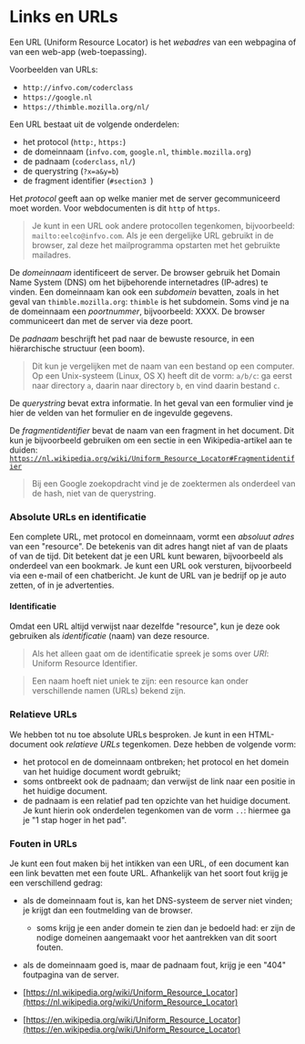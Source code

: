 # Links en URLs

Een URL (Uniform Resource Locator) is het *webadres* van een webpagina of van een web-app (web-toepassing).

Voorbeelden van URLs:

* `http://infvo.com/coderclass`
* `https://google.nl`
* `https://thimble.mozilla.org/nl/`

Een URL bestaat uit de volgende onderdelen:

* het protocol (`http:`, `https:`)
* de domeinnaam (`infvo.com`, `google.nl`, `thimble.mozilla.org`)
* de padnaam (`coderclass`, `nl/`)
* de querystring (`?x=a&y=b`)
* de fragment identifier (`#section3 `)


Het *protocol* geeft aan op welke manier met de server gecommuniceerd moet worden. Voor webdocumenten is dit `http` of `https`. 

> Je kunt in een URL ook andere protocollen tegenkomen, bijvoorbeeld: `mailto:eelco@infvo.com`. Als je een dergelijke URL gebruikt in de browser, zal deze het mailprogramma opstarten met het gebruikte mailadres.

De *domeinnaam* identificeert de server. De browser gebruik het Domain Name System (DNS) om het bijbehorende internetadres (IP-adres) te vinden. Een domeinnaam kan ook een *subdomein* bevatten, zoals in het geval van `thimble.mozilla.org`: `thimble` is het subdomein. Soms vind je na de domeinnaam een *poortnummer*, bijvoorbeeld: XXXX. De browser communiceert dan met de server via deze poort.

De *padnaam* beschrijft het pad naar de bewuste resource, in een hiërarchische structuur (een boom).

> Dit kun je vergelijken met de naam van een bestand op een computer. Op een Unix-systeem (Linux, OS X) heeft dit de vorm: `a/b/c`: ga eerst naar directory `a`, daarin naar directory `b`, en vind daarin bestand `c`.

De *querystring* bevat extra informatie. In het geval van een formulier vind je hier de velden van het formulier en de ingevulde gegevens.



De *fragmentidentifier* bevat de naam van een fragment in het document. Dit kun je bijvoorbeeld gebruiken om een sectie in een Wikipedia-artikel aan te duiden: [`https://nl.wikipedia.org/wiki/Uniform_Resource_Locator#Fragmentidentifier`](https://nl.wikipedia.org/wiki/Uniform_Resource_Locator#Fragmentidentifier)

> Bij een Google zoekopdracht vind je de zoektermen als onderdeel van de hash, niet van de querystring.

### Absolute URLs en identificatie

Een complete URL, met protocol en domeinnaam, vormt een *absoluut adres* van een "resource". De betekenis van dit adres hangt niet af van de plaats of van de tijd. Dit betekent dat je een URL kunt bewaren, bijvoorbeeld als onderdeel van een bookmark. Je kunt een URL ook versturen, bijvoorbeeld via een e-mail of een chatbericht. Je kunt de URL van je bedrijf op je auto zetten, of in je advertenties.

#### Identificatie

Omdat een URL altijd verwijst naar dezelfde "resource", kun je deze ook gebruiken als *identificatie* (naam) van deze resource.

> Als het alleen gaat om de identificatie spreek je soms over *URI*: Uniform Resource Identifier.

> Een naam hoeft niet uniek te zijn: een resource kan onder verschillende namen (URLs) bekend zijn.

### Relatieve URLs

We hebben tot nu toe absolute URLs besproken. Je kunt in een HTML-document ook *relatieve URLs* tegenkomen. Deze hebben de volgende vorm:

* het protocol en de domeinnaam ontbreken; het protocol en het domein van het huidige document wordt gebruikt;
* soms ontbreekt ook de padnaam; dan verwijst de link naar een positie in het huidige document.
* de padnaam is een relatief pad ten opzichte van het huidige document. Je kunt hierin ook onderdelen tegenkomen van de vorm `..`: hiermee ga je "1 stap hoger in het pad".

### Fouten in URLs

Je kunt een fout maken bij het intikken van een URL, of een document kan een link bevatten met een foute URL. Afhankelijk van het soort fout krijg je een verschillend gedrag:

* als de domeinnaam fout is, kan het DNS-systeem de server niet vinden; je krijgt dan een foutmelding van de browser.
    * soms krijg je een ander domein te zien dan je bedoeld had: er zijn de nodige domeinen aangemaakt voor het aantrekken van dit soort fouten.
* als de domeinnaam goed is, maar de padnaam fout, krijg je een "404" foutpagina van de server.



* [https://nl.wikipedia.org/wiki/Uniform_Resource_Locator](https://nl.wikipedia.org/wiki/Uniform_Resource_Locator)
* [https://en.wikipedia.org/wiki/Uniform_Resource_Locator](https://en.wikipedia.org/wiki/Uniform_Resource_Locator)